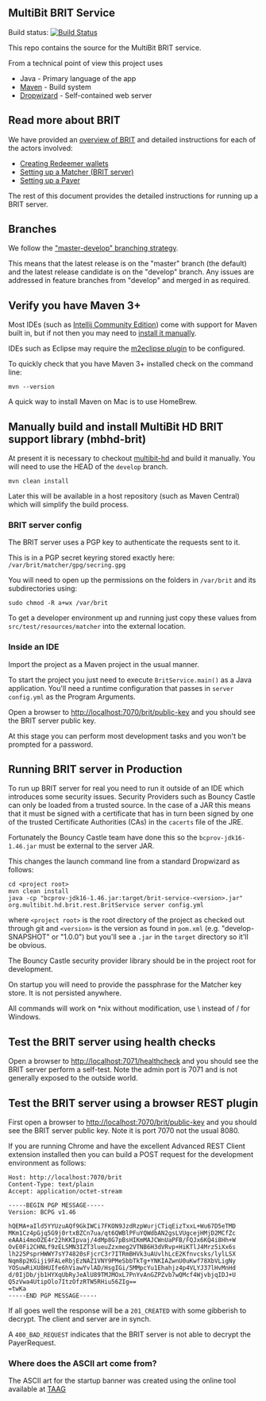 ## MultiBit BRIT Service

Build status: [![Build Status](https://travis-ci.org/bitcoin-solutions/brit-service.png?branch=develop)](https://travis-ci.org/bitcoin-solutions/brit-service)

This repo contains the source for the MultiBit BRIT service.

From a technical point of view this project uses

* Java - Primary language of the app
* [Maven](http://maven.apache.org/) - Build system
* [Dropwizard](http://dropwizard.io) - Self-contained web server

## Read more about BRIT

We have provided an [overview of BRIT](src/main/doc/Overview-of-BRIT.md) and detailed instructions for each of
the actors involved:

* [Creating Redeemer wallets](src/main/doc/Redeemer-1-Creating-Bitcoin-wallets.md)
* [Setting up a Matcher (BRIT server)](src/main/doc/Matcher-1-Setting-up.md)
* [Setting up a Payer](src/main/doc/Payer-1-Setting-up.md)

The rest of this document provides the detailed instructions for running up a BRIT server.

## Branches

We follow the ["master-develop" branching strategy](http://nvie.com/posts/a-successful-git-branching-model/).

This means that the latest release is on the "master" branch (the default) and the latest release candidate is on the "develop" branch.
Any issues are addressed in feature branches from "develop" and merged in as required.

## Verify you have Maven 3+

Most IDEs (such as [Intellij Community Edition](http://www.jetbrains.com/idea/download/)) come with support for Maven built in,
but if not then you may need to [install it manually](http://maven.apache.org/download.cgi).

IDEs such as Eclipse may require the [m2eclipse plugin](http://www.sonatype.org/m2eclipse) to be configured.

To quickly check that you have Maven 3+ installed check on the command line:

    mvn --version

A quick way to install Maven on Mac is to use HomeBrew.

## Manually build and install MultiBit HD BRIT support library (mbhd-brit)

At present it is necessary to checkout [multibit-hd](https://github.com/bitcoin-solutions/multibit-hd/) and
build it manually. You will need to use the HEAD of the `develop` branch.

    mvn clean install

Later this will be available in a host repository (such as Maven Central) which will simplify the build process.

### BRIT server config

The BRIT server uses a PGP key to authenticate the requests sent to it.

This is in a PGP secret keyring stored exactly here: `/var/brit/matcher/gpg/secring.gpg`

You will need to open up the permissions on the folders in `/var/brit` and its subdirectories using:

    sudo chmod -R a+wx /var/brit

To get a developer environment up and running just copy these values from `src/test/resources/matcher` into the
external location.

### Inside an IDE

Import the project as a Maven project in the usual manner.

To start the project you just need to execute `BritService.main()` as a Java application. You'll need a runtime configuration
that passes in `server config.yml` as the Program Arguments.

Open a browser to [http://localhost:7070/brit/public-key](http://localhost:7070/brit/public-key) and you should see the BRIT server
public key.

At this stage you can perform most development tasks and you won't be prompted for a password.

## Running BRIT server in Production

To run up BRIT server for real you need to run it outside of an IDE which introduces some security issues. Security Providers such
as Bouncy Castle can only be loaded from a trusted source. In the case of a JAR this means that it must be signed with a certificate
that has in turn been signed by one of the trusted Certificate Authorities (CAs) in the `cacerts` file of the JRE.

Fortunately the Bouncy Castle team have done this so the `bcprov-jdk16-1.46.jar` must be external to the server JAR.

This changes the  launch command line from a standard Dropwizard as follows:

    cd <project root>
    mvn clean install
    java -cp "bcprov-jdk16-1.46.jar:target/brit-service-<version>.jar" org.multibit.hd.brit.rest.BritService server config.yml

where `<project root>` is the root directory of the project as checked out through git and `<version>` is the version
as found in `pom.xml` (e.g. "develop-SNAPSHOT" or "1.0.0") but you'll see a `.jar` in the `target` directory so it'll be obvious.

The Bouncy Castle security provider library should be in the project root for development.

On startup you will need to provide the passphrase for the Matcher key store. It is not persisted anywhere.

All commands will work on *nix without modification, use \ instead of / for Windows.

## Test the BRIT server using health checks

Open a browser to [http://localhost:7071/healthcheck](http://localhost:7070/healthcheck) and you should see the BRIT server
perform a self-test. Note the admin port is 7071 and is not generally exposed to the outside world.

## Test the BRIT server using a browser REST plugin

First open a browser to [http://localhost:7070/brit/public-key](http://localhost:7070/brit/public-key) and you should see the BRIT server
public key. Note it is port 7070 not the usual 8080.

If you are running Chrome and have the excellent Advanced REST Client extension installed then you can build a POST request for the
development environment as follows:

    Host: http://localhost:7070/brit
    Content-Type: text/plain
    Accept: application/octet-stream

    -----BEGIN PGP MESSAGE-----
    Version: BCPG v1.46

    hQEMA+aIld5YYUzuAQf9GkIWCi7FKON9JzdRzpWurjCTiqEizTxxL+Wu67D5eTMD
    MKm1Cz4pGjq5G9j0rtxBZCn7ua/qt6QWBlPFuYQWdbAN2gsLVUgcejHMjD2MCfZc
    eAAAi4moOZE4r22hKKIpvaj/4dMp8G7pBsHIKmMAJCWnUaPFB/FQJx6KQ4i8Hh+W
    OvE0Fi2CHNLf9zELSMN3IZT3lueuZzxmeg2VTNB6H3dVRvp+HiKTlJ4Mrz5iXx6s
    lh225PsprHWWY7sY74820sFjcrC3r7ITRmBHVk3uAUvlhLcE2Kfnvcsks/lylLSX
    Nqm8p2KGiji9FALeRbjEzNAZ1VNY9PMeSbbTkTg+YNKIAZwnU0uKwf78XbVLigNy
    YOSuwRiXU8HUIfe6hViawYvlAD/HsgIGi/5MMpcYu1Ehahjz4p4VLYJ37lHvMnHd
    d/0IjDb/jb1HYXqUbRyJeAlU89TMJMOxL7PnYvAnGZPZvb7wQMcf4WjvbjqIDJ+U
    Q5zVwa4UtipOlo7ItzOfzRTW5RHiu56ZIg==
    =twKa
    -----END PGP MESSAGE-----

If all goes well the response will be a `201_CREATED` with some gibberish to decrypt. The client and server are in synch.

A `400_BAD_REQUEST` indicates that the BRIT server is not able to decrypt the PayerRequest.

### Where does the ASCII art come from?

The ASCII art for the startup banner was created using the online tool available at
[TAAG](http://patorjk.com/software/taag/#p=display&f=Slant&t=BRIT)
